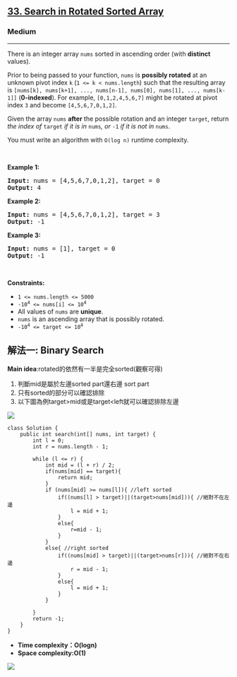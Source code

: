 <h2><a href="https://leetcode.com/problems/search-in-rotated-sorted-array/">33. Search in Rotated Sorted Array</a></h2><h3>Medium</h3><hr><div><p>There is an integer array <code>nums</code> sorted in ascending order (with <strong>distinct</strong> values).</p>

<p>Prior to being passed to your function, <code>nums</code> is <strong>possibly rotated</strong> at an unknown pivot index <code>k</code> (<code>1 &lt;= k &lt; nums.length</code>) such that the resulting array is <code>[nums[k], nums[k+1], ..., nums[n-1], nums[0], nums[1], ..., nums[k-1]]</code> (<strong>0-indexed</strong>). For example, <code>[0,1,2,4,5,6,7]</code> might be rotated at pivot index <code>3</code> and become <code>[4,5,6,7,0,1,2]</code>.</p>

<p>Given the array <code>nums</code> <strong>after</strong> the possible rotation and an integer <code>target</code>, return <em>the index of </em><code>target</code><em> if it is in </em><code>nums</code><em>, or </em><code>-1</code><em> if it is not in </em><code>nums</code>.</p>

<p>You must write an algorithm with <code>O(log n)</code> runtime complexity.</p>

<p>&nbsp;</p>
<p><strong class="example">Example 1:</strong></p>
<pre><strong>Input:</strong> nums = [4,5,6,7,0,1,2], target = 0
<strong>Output:</strong> 4
</pre><p><strong class="example">Example 2:</strong></p>
<pre><strong>Input:</strong> nums = [4,5,6,7,0,1,2], target = 3
<strong>Output:</strong> -1
</pre><p><strong class="example">Example 3:</strong></p>
<pre><strong>Input:</strong> nums = [1], target = 0
<strong>Output:</strong> -1
</pre>
<p>&nbsp;</p>
<p><strong>Constraints:</strong></p>

<ul>
	<li><code>1 &lt;= nums.length &lt;= 5000</code></li>
	<li><code>-10<sup>4</sup> &lt;= nums[i] &lt;= 10<sup>4</sup></code></li>
	<li>All values of <code>nums</code> are <strong>unique</strong>.</li>
	<li><code>nums</code> is an ascending array that is possibly rotated.</li>
	<li><code>-10<sup>4</sup> &lt;= target &lt;= 10<sup>4</sup></code></li>
</ul>
</div>
<h2>解法一: Binary Search</h2>

**Main idea**:rotated的依然有一半是完全sorted(觀察可得)
1. 判斷mid是屬於左邊sorted part還右邊 sort part
2. 只有sorted的部分可以確認排除
3. 以下圖為例target>mid或是target<left就可以確認排除左邊

![](https://i.imgur.com/m2dTpfZ.png)

```
class Solution {
    public int search(int[] nums, int target) {
        int l = 0;
        int r = nums.length - 1;

        while (l <= r) {
            int mid = (l + r) / 2;
            if(nums[mid] == target){
                return mid;
            }
            if (nums[mid] >= nums[l]){ //left sorted
                if((nums[l] > target)||(target>nums[mid])){ //絕對不在左邊
                    l = mid + 1;
                }
                else{
                    r=mid - 1;
                }        
            } 
            else{ //right sorted
                if((nums[mid] > target)||(target>nums[r])){ //絕對不在右邊
                    r = mid - 1;
                }
                else{
                    l = mid + 1;
                }             
            } 
            
        }
        return -1;        
    }
}
```





* **Time complexity：O(logn)** 
* **Space complexity:O(1)**

![](https://i.imgur.com/cizry3P.png)
